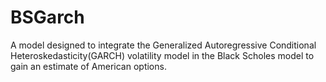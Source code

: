 # BSGarch
A model designed to integrate the Generalized Autoregressive Conditional Heteroskedasticity(GARCH) volatility model in the Black Scholes model to gain an estimate of American options.
